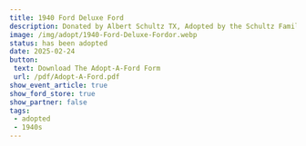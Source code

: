 ```yaml
---
title: 1940 Ford Deluxe Ford
description: Donated by Albert Schultz TX, Adopted by the Schultz Family
image: /img/adopt/1940-Ford-Deluxe-Fordor.webp
status: has been adopted
date: 2025-02-24
button: 
 text: Download The Adopt-A-Ford Form
 url: /pdf/Adopt-A-Ford.pdf
show_event_article: true
show_ford_store: true
show_partner: false
tags: 
 - adopted
 - 1940s
---
```


